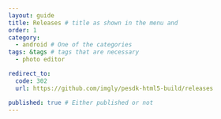 ```yaml
---
layout: guide
title: Releases # title as shown in the menu and 
order: 1
category: 
  - android # One of the categories
tags: &tags # tags that are necessary
  - photo editor 

redirect_to: 
  code: 302 
  url: https://github.com/imgly/pesdk-html5-build/releases

published: true # Either published or not 
---
```

